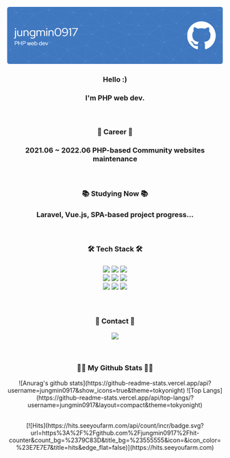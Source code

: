 ![Header](./github-header-image.png)

<div align='center'>
  <h3 align='center'>Hello :)<h3>
  <p>I'm PHP web dev.</p>
 
  <br>
    
  <h3 align='center'>💼 Career 💼<h3>
  <p>
    2021.06 ~ 2022.06  PHP-based Community websites maintenance
  </p>
    
  <br>
  
  <h3 align='center'>📚 Studying Now 📚<h3>
  <p>
    Laravel, Vue.js, SPA-based project progress...
  </p>

  <br>
    
  <h3 align='center'>🛠️ Tech Stack 🛠️<h3>
  <p align='center'>
    <img src="https://img.shields.io/badge/HTML5-E34F26?style=flat-square&logo=HTML5&logoColor=white" height='25' />
    <img src="https://img.shields.io/badge/CSS3-3C72AD?style=flat-square&logo=CSS3&logoColor=white" height='25' />
    <img src="https://img.shields.io/badge/JavaScript-F7DF1E?style=flat-square&logo=JavaScript&logoColor=white" height='25' />
    <br>
    <img src="https://img.shields.io/badge/jQuery-0769AD?style=flat-square&logo=jQuery&logoColor=white" height='25' />
    <img src="https://img.shields.io/badge/Vue.js-4FC08D?style=flat-square&logo=Vue.js&logoColor=white" height='25' />
    <img src="https://img.shields.io/badge/PHP-red?style=flat-square&logo=PHP&logoColor=white" height='25' />
    <br>
    <img src="https://img.shields.io/badge/Laravel-FF2D20?style=flat-square&logo=Laravel&logoColor=white" height='25' />
    <img src="https://img.shields.io/badge/MySQL-green?style=flat-square&logo=MySQL&logoColor=white" height='25' />
    <img src="https://img.shields.io/badge/GitHub-181717?style=flat-square&logo=GitHub&logoColor=white" height='25' />
  </p>
    
  <br>

  <h3 align="center">🌈 Contact 🌈</h3>
  <p align='center'>
    <a href='mailto:cloonds@gmail.com'>
      <img src="https://img.shields.io/badge/Gmail-EA4335?style=flat-square&logo=Gmail&logoColor=white" height='25' />
    </a>
  </p>
    
  <br>
  
  <h3 align="center">👩‍💻 My Github Stats 👩‍💻</h3>
  <p align='center'>
    ![Anurag's github stats](https://github-readme-stats.vercel.app/api?username=jungmin0917&show_icons=true&theme=tokyonight)
    ![Top Langs](https://github-readme-stats.vercel.app/api/top-langs/?username=jungmin0917&layout=compact&theme=tokyonight)
  </p>
    
  <br>
  [![Hits](https://hits.seeyoufarm.com/api/count/incr/badge.svg?url=https%3A%2F%2Fgithub.com%2Fjungmin0917%2Fhit-counter&count_bg=%2379C83D&title_bg=%23555555&icon=&icon_color=%23E7E7E7&title=hits&edge_flat=false)](https://hits.seeyoufarm.com)

</div>
